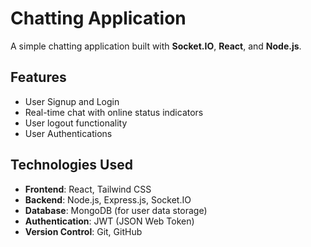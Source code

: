 # Chatting Application

A simple chatting application built with **Socket.IO**, **React**, and **Node.js**.

## Features

- User Signup and Login
- Real-time chat with online status indicators
- User logout functionality
- User Authentications

## Technologies Used

- **Frontend**: React, Tailwind CSS
- **Backend**: Node.js, Express.js, Socket.IO
- **Database**: MongoDB (for user data storage)
- **Authentication**: JWT (JSON Web Token)
- **Version Control**: Git, GitHub

